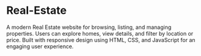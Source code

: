 # Real-Estate
A modern Real Estate website for browsing, listing, and managing properties. Users can explore homes, view details, and filter by location or price. Built with responsive design using HTML, CSS, and JavaScript for an engaging user experience.
